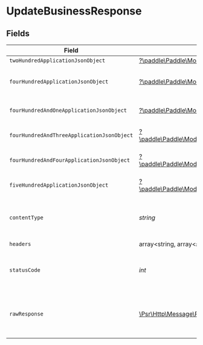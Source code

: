 # UpdateBusinessResponse


## Fields

| Field                                                                                                                                                           | Type                                                                                                                                                            | Required                                                                                                                                                        | Description                                                                                                                                                     |
| --------------------------------------------------------------------------------------------------------------------------------------------------------------- | --------------------------------------------------------------------------------------------------------------------------------------------------------------- | --------------------------------------------------------------------------------------------------------------------------------------------------------------- | --------------------------------------------------------------------------------------------------------------------------------------------------------------- |
| `twoHundredApplicationJsonObject`                                                                                                                               | [?\paddle\Paddle\Models\Operations\UpdateBusinessResponseBody](../../Models/Operations/UpdateBusinessResponseBody.md)                                           | :heavy_minus_sign:                                                                                                                                              | OK                                                                                                                                                              |
| `fourHundredApplicationJsonObject`                                                                                                                              | [?\paddle\Paddle\Models\Operations\UpdateBusinessBusinessesResponseBody](../../Models/Operations/UpdateBusinessBusinessesResponseBody.md)                       | :heavy_minus_sign:                                                                                                                                              | Error response for validation                                                                                                                                   |
| `fourHundredAndOneApplicationJsonObject`                                                                                                                        | [?\paddle\Paddle\Models\Operations\UpdateBusinessBusinessesResponseResponseBody](../../Models/Operations/UpdateBusinessBusinessesResponseResponseBody.md)       | :heavy_minus_sign:                                                                                                                                              | General error response                                                                                                                                          |
| `fourHundredAndThreeApplicationJsonObject`                                                                                                                      | [?\paddle\Paddle\Models\Operations\UpdateBusinessBusinessesResponse403ResponseBody](../../Models/Operations/UpdateBusinessBusinessesResponse403ResponseBody.md) | :heavy_minus_sign:                                                                                                                                              | General error response                                                                                                                                          |
| `fourHundredAndFourApplicationJsonObject`                                                                                                                       | [?\paddle\Paddle\Models\Operations\UpdateBusinessBusinessesResponse404ResponseBody](../../Models/Operations/UpdateBusinessBusinessesResponse404ResponseBody.md) | :heavy_minus_sign:                                                                                                                                              | General error response                                                                                                                                          |
| `fiveHundredApplicationJsonObject`                                                                                                                              | [?\paddle\Paddle\Models\Operations\UpdateBusinessBusinessesResponse500ResponseBody](../../Models/Operations/UpdateBusinessBusinessesResponse500ResponseBody.md) | :heavy_minus_sign:                                                                                                                                              | General error response                                                                                                                                          |
| `contentType`                                                                                                                                                   | *string*                                                                                                                                                        | :heavy_check_mark:                                                                                                                                              | HTTP response content type for this operation                                                                                                                   |
| `headers`                                                                                                                                                       | array<string, array<*string*>>                                                                                                                                  | :heavy_check_mark:                                                                                                                                              | N/A                                                                                                                                                             |
| `statusCode`                                                                                                                                                    | *int*                                                                                                                                                           | :heavy_check_mark:                                                                                                                                              | HTTP response status code for this operation                                                                                                                    |
| `rawResponse`                                                                                                                                                   | [\Psr\Http\Message\ResponseInterface](https://www.php-fig.org/psr/psr-7/#33-psrhttpmessageresponseinterface)                                                    | :heavy_check_mark:                                                                                                                                              | Raw HTTP response; suitable for custom response parsing                                                                                                         |